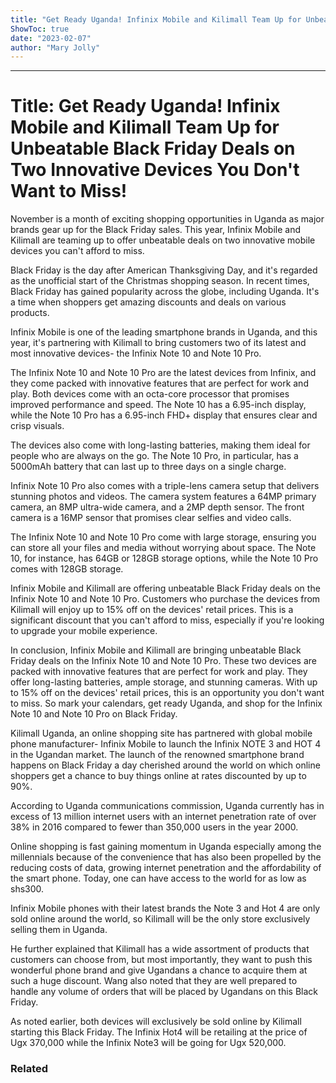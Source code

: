 ```yaml
---
title: "Get Ready Uganda! Infinix Mobile and Kilimall Team Up for Unbeatable Black Friday Deals on Two Innovative Devices You Do Not Want to Miss!"
ShowToc: true 
date: "2023-02-07"
author: "Mary Jolly"
---
```

*****
# Title: Get Ready Uganda! Infinix Mobile and Kilimall Team Up for Unbeatable Black Friday Deals on Two Innovative Devices You Don't Want to Miss!

November is a month of exciting shopping opportunities in Uganda as major brands gear up for the Black Friday sales. This year, Infinix Mobile and Kilimall are teaming up to offer unbeatable deals on two innovative mobile devices you can't afford to miss.

Black Friday is the day after American Thanksgiving Day, and it's regarded as the unofficial start of the Christmas shopping season. In recent times, Black Friday has gained popularity across the globe, including Uganda. It's a time when shoppers get amazing discounts and deals on various products.

Infinix Mobile is one of the leading smartphone brands in Uganda, and this year, it's partnering with Kilimall to bring customers two of its latest and most innovative devices- the Infinix Note 10 and Note 10 Pro.

The Infinix Note 10 and Note 10 Pro are the latest devices from Infinix, and they come packed with innovative features that are perfect for work and play. Both devices come with an octa-core processor that promises improved performance and speed. The Note 10 has a 6.95-inch display, while the Note 10 Pro has a 6.95-inch FHD+ display that ensures clear and crisp visuals.

The devices also come with long-lasting batteries, making them ideal for people who are always on the go. The Note 10 Pro, in particular, has a 5000mAh battery that can last up to three days on a single charge.

Infinix Note 10 Pro also comes with a triple-lens camera setup that delivers stunning photos and videos. The camera system features a 64MP primary camera, an 8MP ultra-wide camera, and a 2MP depth sensor. The front camera is a 16MP sensor that promises clear selfies and video calls.

The Infinix Note 10 and Note 10 Pro come with large storage, ensuring you can store all your files and media without worrying about space. The Note 10, for instance, has 64GB or 128GB storage options, while the Note 10 Pro comes with 128GB storage.

Infinix Mobile and Kilimall are offering unbeatable Black Friday deals on the Infinix Note 10 and Note 10 Pro. Customers who purchase the devices from Kilimall will enjoy up to 15% off on the devices' retail prices. This is a significant discount that you can't afford to miss, especially if you're looking to upgrade your mobile experience.

In conclusion, Infinix Mobile and Kilimall are bringing unbeatable Black Friday deals on the Infinix Note 10 and Note 10 Pro. These two devices are packed with innovative features that are perfect for work and play. They offer long-lasting batteries, ample storage, and stunning cameras. With up to 15% off on the devices' retail prices, this is an opportunity you don't want to miss. So mark your calendars, get ready Uganda, and shop for the Infinix Note 10 and Note 10 Pro on Black Friday.


Kilimall Uganda, an online shopping site has partnered with global mobile phone manufacturer- Infinix Mobile to launch the Infinix NOTE 3 and HOT 4 in the Ugandan market. The launch of the renowned smartphone brand happens on Black Friday a day cherished around the world on which online shoppers get a chance to buy things online at rates discounted by up to 90%.
 
According to Uganda communications commission, Uganda currently has in excess of 13 million internet users with an internet penetration rate of over 38% in 2016 compared to fewer than 350,000 users in the year 2000. 
 
Online shopping is fast gaining momentum in Uganda especially among the millennials because of the convenience that has also been propelled by the reducing costs of data, growing internet penetration and the affordability of the smart phone. Today, one can have access to the world for as low as shs300. 
 
Infinix Mobile phones with their latest brands the Note 3 and Hot 4 are only sold online around the world, so Kilimall will be the only store exclusively selling them in Uganda.
 
He further explained that Kilimall has a wide assortment of products that customers can choose from, but most importantly, they want to push this wonderful phone brand and give Ugandans a chance to acquire them at such a huge discount. Wang also noted that they are well prepared to handle any volume of orders that will be placed by Ugandans on this Black Friday.
 
As noted earlier, both devices will exclusively be sold online by Kilimall starting this Black Friday. The Infinix Hot4 will be retailing at the price of Ugx 370,000 while the Infinix Note3 will be going for Ugx 520,000.
 
### Related



